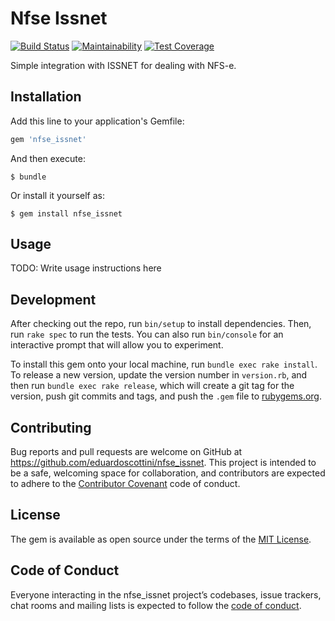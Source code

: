 # Nfse Issnet

[![Build Status](https://travis-ci.org/eduardoscottini/nfse_issnet.svg?branch=master)](https://travis-ci.org/eduardoscottini/nfse_issnet)
[![Maintainability](https://api.codeclimate.com/v1/badges/16db339be9609ffa69ef/maintainability)](https://codeclimate.com/github/eduardoscottini/nfse_issnet/maintainability)
[![Test Coverage](https://api.codeclimate.com/v1/badges/16db339be9609ffa69ef/test_coverage)](https://codeclimate.com/github/eduardoscottini/nfse_issnet/test_coverage)

Simple integration with ISSNET for dealing with NFS-e.

## Installation

Add this line to your application's Gemfile:

```ruby
gem 'nfse_issnet'
```

And then execute:

    $ bundle

Or install it yourself as:

    $ gem install nfse_issnet

## Usage

TODO: Write usage instructions here

## Development

After checking out the repo, run `bin/setup` to install dependencies. Then, run `rake spec` to run the tests. You can also run `bin/console` for an interactive prompt that will allow you to experiment.

To install this gem onto your local machine, run `bundle exec rake install`. To release a new version, update the version number in `version.rb`, and then run `bundle exec rake release`, which will create a git tag for the version, push git commits and tags, and push the `.gem` file to [rubygems.org](https://rubygems.org).

## Contributing

Bug reports and pull requests are welcome on GitHub at https://github.com/eduardoscottini/nfse_issnet. This project is intended to be a safe, welcoming space for collaboration, and contributors are expected to adhere to the [Contributor Covenant](http://contributor-covenant.org) code of conduct.

## License

The gem is available as open source under the terms of the [MIT License](https://opensource.org/licenses/MIT).

## Code of Conduct

Everyone interacting in the nfse_issnet project’s codebases, issue trackers, chat rooms and mailing lists is expected to follow the [code of conduct](https://github.com/eduardoscottini/nfse_issnet/blob/master/CODE_OF_CONDUCT.md).

